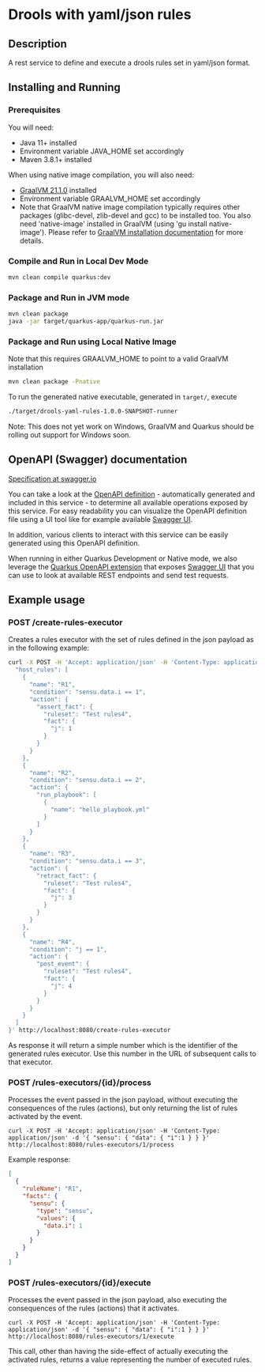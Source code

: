 # Drools with yaml/json rules

## Description

A rest service to define and execute a drools rules set in yaml/json format.

## Installing and Running

### Prerequisites

You will need:
  - Java 11+ installed
  - Environment variable JAVA_HOME set accordingly
  - Maven 3.8.1+ installed

When using native image compilation, you will also need:
  - [GraalVM 21.1.0](https://github.com/graalvm/graalvm-ce-builds/releases/tag/vm-21.1.0) installed
  - Environment variable GRAALVM_HOME set accordingly
  - Note that GraalVM native image compilation typically requires other packages (glibc-devel, zlib-devel and gcc) to be installed too.  You also need 'native-image' installed in GraalVM (using 'gu install native-image'). Please refer to [GraalVM installation documentation](https://www.graalvm.org/docs/reference-manual/aot-compilation/#prerequisites) for more details.

### Compile and Run in Local Dev Mode

```sh
mvn clean compile quarkus:dev
```

### Package and Run in JVM mode

```sh
mvn clean package
java -jar target/quarkus-app/quarkus-run.jar
```

### Package and Run using Local Native Image
Note that this requires GRAALVM_HOME to point to a valid GraalVM installation

```sh
mvn clean package -Pnative
```

To run the generated native executable, generated in `target/`, execute

```sh
./target/drools-yaml-rules-1.0.0-SNAPSHOT-runner
```

Note: This does not yet work on Windows, GraalVM and Quarkus should be rolling out support for Windows soon.

## OpenAPI (Swagger) documentation
[Specification at swagger.io](https://swagger.io/docs/specification/about/)

You can take a look at the [OpenAPI definition](http://localhost:8080/q/openapi?format=json) - automatically generated and included in this service - to determine all available operations exposed by this service. For easy readability you can visualize the OpenAPI definition file using a UI tool like for example available [Swagger UI](https://editor.swagger.io).

In addition, various clients to interact with this service can be easily generated using this OpenAPI definition.

When running in either Quarkus Development or Native mode, we also leverage the [Quarkus OpenAPI extension](https://quarkus.io/guides/openapi-swaggerui#use-swagger-ui-for-development) that exposes [Swagger UI](http://localhost:8080/q/swagger-ui/) that you can use to look at available REST endpoints and send test requests.

## Example usage

### POST /create-rules-executor

Creates a rules executor with the set of rules defined in the json payload as in the following example:

```sh
curl -X POST -H 'Accept: application/json' -H 'Content-Type: application/json' -d '{
  "host_rules": [
    {
      "name": "R1",
      "condition": "sensu.data.i == 1",
      "action": {
        "assert_fact": {
          "ruleset": "Test rules4",
          "fact": {
            "j": 1
          }
        }
      }
    },
    {
      "name": "R2",
      "condition": "sensu.data.i == 2",
      "action": {
        "run_playbook": [
          {
            "name": "hello_playbook.yml"
          }
        ]
      }
    },
    {
      "name": "R3",
      "condition": "sensu.data.i == 3",
      "action": {
        "retract_fact": {
          "ruleset": "Test rules4",
          "fact": {
            "j": 3
          }
        }
      }
    },
    {
      "name": "R4",
      "condition": "j == 1",
      "action": {
        "post_event": {
          "ruleset": "Test rules4",
          "fact": {
            "j": 4
          }
        }
      }
    }
  ]
}' http://localhost:8080/create-rules-executor
```

As response it will return a simple number which is the identifier of the generated rules executor. Use this number in the URL of subsequent calls to that executor.

### POST /rules-executors/{id}/process

Processes the event passed in the json payload, without executing the consequences of the rules (actions), but only returning the list of rules activated by the event.

```
curl -X POST -H 'Accept: application/json' -H 'Content-Type: application/json' -d '{ "sensu": { "data": { "i":1 } } }' http://localhost:8080/rules-executors/1/process
```

Example response:

```json
[
  {
    "ruleName": "R1",
    "facts": {
      "sensu": {
        "type": "sensu",
        "values": {
          "data.i": 1
        }
      }
    }
  }
]
```

### POST /rules-executors/{id}/execute

Processes the event passed in the json payload, also executing the consequences of the rules (actions) that it activates.

```
curl -X POST -H 'Accept: application/json' -H 'Content-Type: application/json' -d '{ "sensu": { "data": { "i":1 } } }' http://localhost:8080/rules-executors/1/execute
```

This call, other than having the side-effect of actually executing the activated rules, returns a value representing the number of executed rules.